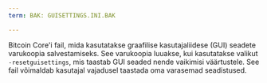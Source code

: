 ```yaml
---
term: BAK: GUISETTINGS.INI.BAK

---
```

Bitcoin Core'i fail, mida kasutatakse graafilise kasutajaliidese (GUI) seadete varukoopia salvestamiseks. See varukoopia luuakse, kui kasutatakse valikut `-resetguisettings`, mis taastab GUI seaded nende vaikimisi väärtustele. See fail võimaldab kasutajal vajadusel taastada oma varasemad seadistused.